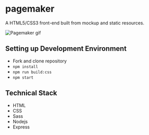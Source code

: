 # pagemaker
A HTML5/CSS3 front-end built from mockup and static resources. 

![Pagemaker gif](/images/pagemaker.gif)

## Setting up Development Environment 

- Fork and clone repository
- `npm install`
- `npm run build:css`
- `npm start`

## Technical Stack

- HTML 
- CSS
- Sass
- Nodejs
- Express 